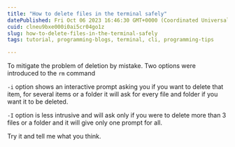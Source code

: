 ```yaml
---
title: "How to delete files in the terminal safely"
datePublished: Fri Oct 06 2023 16:46:30 GMT+0000 (Coordinated Universal Time)
cuid: clneu9bxe000i0ai5cr04go1z
slug: how-to-delete-files-in-the-terminal-safely
tags: tutorial, programming-blogs, terminal, cli, programming-tips

---
```


To mitigate the problem of deletion by mistake. Two options were introduced to the `rm` command

`-i` option shows an interactive prompt asking you if you want to delete that item, for several items or a folder it will ask for every file and folder if you want it to be deleted.

`-I` option is less intrusive and will ask only if you were to delete more than 3 files or a folder and it will give only one prompt for all.

Try it and tell me what you think.
